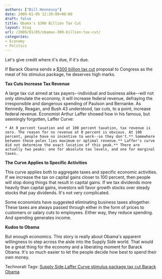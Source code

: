```yaml
---
authors: ["Bill Hennessy"]
date: 2009-01-05 12:39:00+00:00
draft: false
title: Obama's $300 Billion Tax Cut
layout: blog
url: /2009/01/05/obamas-300-billion-tax-cut/
categories:
- Economy
- Politics
---
```


Let's give credit where it's due, if it's due.

 

If Barack Obama sends a [$300 billion tax cut](https://online.wsj.com/article/SB123111279694652423.html?mod=testMod) proposal to Congress as the meat of his stimulus package, he deserves high marks.

 

**Tax Cuts Increase Tax Revenue**

 

A large tax cut aimed at tax payers--individual and business alike--will not only stimulate the economy, it will increase federal revenue, defraying the irresponsible and dangerous spending of Paulson and Bernanke. As Kennedy, Reagan, and Bush 43 understood, tax cuts, to a point, increase federal revenue. Economist Arthur Laffer showed how in his famous, but seemingly forgotten, Laffer Curve:

 

    * At 0 percent taxation and at 100 percent taxation, tax revenue is zero. The reason for no revenue at 0 percent is obvious. At 100 percent, people have no incentive to work--so they don't.** Somewhere between these poles lies maximum or optimal revenue.** Laffer's curve did not determine the exact location of this peak.** There are actually two peaks: one for absolute tax levels, and one for marginal taxes.  

**The Curve Applies to Specific Activities**

 

This curve applies both to aggregate taxes and specific economic activities. If we increase the tax on capital gains closer to 100 percent, then people will stop doing things that result in capital gains. If we tax dividends more heavily than capital gains, investors will favor growth stocks over steady stocks that pay dividends. It's not very complicated.

 

Some economists have suggested eliminating business taxes altogether. These taxes are always passed through either in the form of prices to customers or salary cuts to employees. Either way, they reduce spending. And spending generates income.

 

**Kudos to Obama**

 

But enough economics. This story is really about Obama's apparent willingness to step across the aisle into the Supply Side world. That would be a great thing for the economy and a liberating moment for Barack Obama. It's so much easier to let the people decide how best to spend their own money.

 

Technorati Tags: [Supply Side](https://technorati.com/tags/Supply%20Side),[Laffer Curve](https://technorati.com/tags/Laffer%20Curve),[stimulus package](https://technorati.com/tags/stimulus%20package),[tax cut](https://technorati.com/tags/tax%20cut),[Barack Obama](https://technorati.com/tags/Barack%20Obama)
